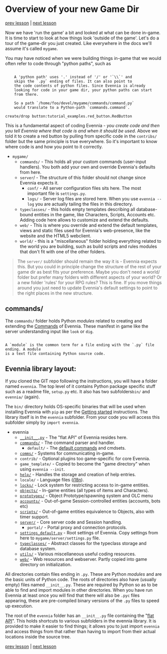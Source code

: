 # Overview of your new Game Dir

[prev lesson](Tutorial-World-Introduction) | [next lesson]()

Now we have 'run the game' a bit and looked at what can be done in-game. It is time to start to look
at how things look 'outside of the game'. Let's do a tour of the game-dir you just created. Like
everywhere in the docs we'll assume it's called `mygame`.

You may have noticed when we were building things in-game that we would often refer to code through 
"python paths", such as 

```sidebar:: Python-paths

    A 'python path' uses '.' instead of '/' or '`\\`' and
    skips the `.py` ending of files. It can also point to 
    the code contents of python files. Since Evennia is already 
    looking for code in your game dir, your python paths can start 
    from there. 

    So a path `/home/foo/devel/mygame/commands/command.py`
    would translate to a Python-path `commands.command`. 
```

    create/drop button:tutorial_examples.red_button.RedButton

This is a fundamental aspect of coding Evennia - _you create code and then you tell Evennia where that
code is and when it should be used_. Above we told it to create a red button by pulling from specific code 
in the `contribs/` folder but the same principle is true everywhere. So it's important to know where code is
and how you point to it correctly.

 - `mygame/`
    - `commands/` - This holds all your custom commands (user-input handlers). You both add your own
   and override Evennia's defaults from here. 
    - `server`/  - The structure of this folder should not change since Evennia expects it.  
        - `conf/` - All server configuration files sits here. The most important file is `settings.py`.
        - `logs/` - Server log files are stored here. When you use `evennia --log` you are actually 
        tailing the files in this directory.
    - `typeclasses/` - this holds empty templates describing all database-bound entities in the 
        game, like Characters, Scripts, Accounts etc. Adding code here allows to customize and extend
        the defaults.  
    - `web/` - This is where you override and extend the default templates, views and static files used 
  for Evennia's web-presence, like the website and the HTML5 webclient.
    - `world/` - this is a "miscellaneous" folder holding everything related to the world you are
    building, such as build scripts and rules modules that don't fit with one of the other folders.

> The `server/` subfolder should remain the way it is - Evennia expects this. But you could in 
> principle change the structure of the rest of your game dir as best fits your preference. 
> Maybe you don't need a world/ folder but prefer many folders with different aspects of your world?
> Or a new folder 'rules' for your RPG rules? This is fine. If you move things around you just need 
> to update Evennia's default settings to point to the right places in the new structure. 

## commands/

The `commands/` folder holds Python _modules_ related to creating and extending the [Commands](../../Component/Commands)
of Evennia. These manifest in game like the server understanding input like `look` or `dig`. 

```sidebar:: Python modules

A `module` is the common term for a file ending with the `.py` file ending. A module
is a text file containing Python source code.
```





## Evennia library layout:

If you cloned the GIT repo following the instructions, you will have a folder named `evennia`. The
top level of it contains Python package specific stuff such as a readme file, `setup.py` etc. It
also has two subfolders`bin/` and `evennia/` (again).

The `bin/` directory holds OS-specific binaries that will be used when installing Evennia with `pip`
as per the [Getting started](../Setup/Getting-Started) instructions. The library itself is in the `evennia`
subfolder. From your code you will access this subfolder simply by `import evennia`.

 - evennia
   - [`__init__.py`](Evennia-API) - The "flat API" of Evennia resides here. 
   - [`commands/`](Commands) - The command parser and handler.
     - `default/` - The [default commands](../../Component/Default-Command-Help) and cmdsets. 
   - [`comms/`](Communications) - Systems for communicating in-game. 
   - `contrib/` - Optional plugins too game-specific for core Evennia.
   - `game_template/` - Copied to become the "game directory" when using `evennia --init`. 
   - [`help/`](Help-System) - Handles the storage and  creation of help entries.
   - `locale/` - Language files ([i18n](../../Concept/Internationalization)).
   - [`locks/`](Locks) - Lock system for restricting access to in-game entities.
   - [`objects/`](Objects) - In-game entities (all types of items and Characters).
   - [`prototypes/`](Spawner-and-Prototypes) - Object Prototype/spawning system and OLC menu
   - [`accounts/`](Accounts) - Out-of-game Session-controlled entities (accounts, bots etc)
   - [`scripts/`](Scripts) - Out-of-game entities equivalence to Objects, also with timer support. 
   - [`server/`](Portal-And-Server) - Core server code and Session handling. 
     - `portal/` - Portal proxy and connection protocols.
   - [`settings_default.py`](Server-Conf#Settings-file) - Root settings of Evennia. Copy settings
from here to `mygame/server/settings.py` file.
   - [`typeclasses/`](Typeclasses) - Abstract classes for the typeclass storage and database system.
   - [`utils/`](Coding-Utils) - Various miscellaneous useful coding resources.
   - [`web/`](Web-Features) - Web resources and webserver. Partly copied into game directory on
initialization.

All directories contain files ending in `.py`. These are Python *modules* and are the basic units of
Python code. The roots of directories also have (usually empty) files named `__init__.py`. These are
required by Python so as to be able to find and import modules in other directories. When you have
run Evennia at least once you will find that there will also be `.pyc` files appearing, these are
pre-compiled binary versions of the `.py` files to speed up execution.

The root of the `evennia` folder has an `__init__.py` file containing the "[flat API](../../Evennia-API)".
This holds shortcuts to various subfolders in the evennia library. It is provided to make it easier
to find things; it allows you to just import `evennia` and access things from that rather than
having to import from their actual locations inside the source tree.

[prev lesson](Tutorial-World-Introduction) | [next lesson]()
